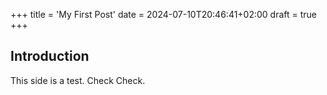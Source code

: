 +++
title = 'My First Post'
date = 2024-07-10T20:46:41+02:00
draft = true
+++

## Introduction
This side is a test. Check Check.